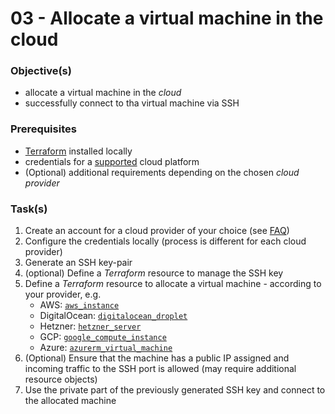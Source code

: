 03 - Allocate a virtual machine in the cloud
============================================


### Objective(s)

* allocate a virtual machine in the *cloud*
* successfully connect to tha virtual machine via SSH 


### Prerequisites

* [Terraform](https://learn.hashicorp.com/tutorials/terraform/install-cli) installed locally
* credentials for a [supported](https://www.terraform.io/docs/providers/index.html#lists-of-terraform-providers)
  cloud platform
* (Optional) additional requirements depending on the chosen *cloud provider*


### Task(s)

1. Create an account for a cloud provider of your choice (see [FAQ](https://github.com/lucendio/lecture-devops-infos/blob/main/faq.md))
2. Configure the credentials locally (process is different for each cloud provider)
3. Generate an SSH key-pair
4. (optional) Define a *Terraform* resource to manage the SSH key
5. Define a *Terraform* resource to allocate a virtual machine - according to your provider, e.g.
   * AWS: [`aws_instance`](https://registry.terraform.io/providers/hashicorp/aws/latest/docs/resources/instance)
   * DigitalOcean: [`digitalocean_droplet`](https://registry.terraform.io/providers/digitalocean/digitalocean/latest/docs/resources/droplet)
   * Hetzner: [`hetzner_server`](https://registry.terraform.io/providers/hetznercloud/hcloud/latest/docs/resources/server)
   * GCP: [`google_compute_instance`](https://www.terraform.io/docs/providers/google/d/compute_instance.html)
   * Azure: [`azurerm_virtual_machine`](https://www.terraform.io/docs/providers/azurerm/r/virtual_machine.html)
6. (Optional) Ensure that the machine has a public IP assigned and incoming traffic to the SSH port is allowed (may
   require additional resource objects)
7. Use the private part of the previously generated SSH key and connect to the allocated machine
